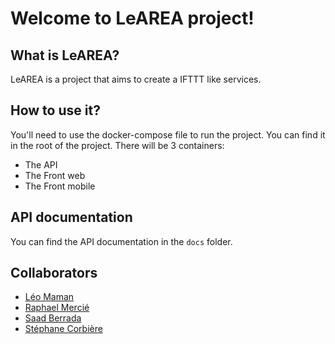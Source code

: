 # Welcome to LeAREA project!

## What is LeAREA?

LeAREA is a project that aims to create a IFTTT like services.

## How to use it?
You'll need to use the docker-compose file to run the project.
You can find it in the root of the project.
There will be 3 containers:
- The API
- The Front web
- The Front mobile

## API documentation
You can find the API documentation in the `docs` folder.

## Collaborators
- [Léo Maman](https://github.com/mangasteak)
- [Raphael Mercié](https://github.com/raphaelMrci)
- [Saad Berrada](https://github.com/Codrux2200)
- [Stéphane Corbière](https://github.com/STCB)